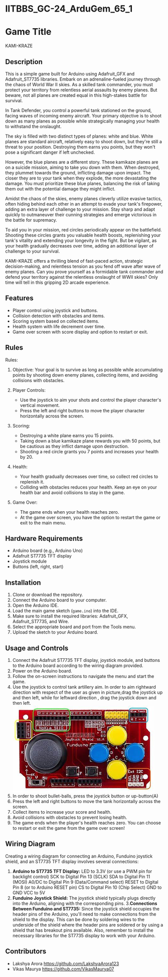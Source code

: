 # IITBBS_GC-24_ArduGem_65_1

# Game Title
KAMI-KRAZE

## Description
This is a simple game built for Arduino using Adafruit_GFX and Adafruit_ST7735 libraries.
Embark on an adrenaline-fueled journey through the chaos of World War II skies. As a skilled tank commander, you must protect your territory from relentless aerial assaults by enemy planes. But beware, not all planes are created equal in this high-stakes battle for survival.

In Tank Defender, you control a powerful tank stationed on the ground, facing waves of incoming enemy aircraft. Your primary objective is to shoot down as many planes as possible while strategically managing your health to withstand the onslaught.

The sky is filled with two distinct types of planes: white and blue. White planes are standard aircraft, relatively easy to shoot down, but they're still a threat to your position. Destroying them earns you points, but they won't pose a significant danger if left unchecked.

However, the blue planes are a different story. These kamikaze planes are on a suicide mission, aiming to take you down with them. When destroyed, they plummet towards the ground, inflicting damage upon impact. The closer they are to your tank when they explode, the more devastating the damage. You must prioritize these blue planes, balancing the risk of taking them out with the potential damage they might inflict.

Amidst the chaos of the skies, enemy planes cleverly utilize evasive tactics, often hiding behind each other in an attempt to evade your tank's firepower, adding an extra layer of challenge to your mission. Stay sharp and adapt quickly to outmaneuver their cunning strategies and emerge victorious in the battle for supremacy.

To aid you in your mission, red circles periodically appear on the battlefield. Shooting these circles grants you valuable health boosts, replenishing your tank's vitality and extending your longevity in the fight. But be vigilant, as your health gradually decreases over time, adding an additional layer of challenge to your survival.

KAMI-KRAZE offers a thrilling blend of fast-paced action, strategic decision-making, and relentless tension as you fend off wave after wave of enemy planes. Can you prove yourself as a formidable tank commander and defend your territory against the relentless onslaught of WWII skies? Only time will tell in this gripping 2D arcade experience.

## Features
- Player control using joystick and buttons.
- Collision detection with obstacles and items.
- Scoring system based on collected items.
- Health system with life decrement over time.
- Game over screen with score display and option to restart or exit.
## Rules
Rules:
1. Objective: Your goal is to survive as long as possible while accumulating points by shooting down enemy planes, collecting items, and avoiding collisions with obstacles.
  
2. Player Controls:
   - Use the joystick to aim your shots and control the player character's vertical movement.
   - Press the left and right buttons to move the player character horizontally across the screen.

3. Scoring:
   - Destroying a white plane earns you 15 points.
   - Taking down a blue kamikaze plane rewards you with 50 points, but be cautious as they inflict damage upon destruction.
   - Shooting a red circle grants you 7 points and increases your health by 20.

4. Health:
   - Your health gradually decreases over time, so collect red circles to replenish it.
   - Colliding with obstacles reduces your health. Keep an eye on your health bar and avoid collisions to stay in the game.

5. Game Over:
   - The game ends when your health reaches zero.
   - At the game over screen, you have the option to restart the game or exit to the main menu.

## Hardware Requirements
- Arduino board (e.g., Arduino Uno)
- Adafruit ST7735 TFT display
- Joystick module
- Buttons (left, right, start)

## Installation
1. Clone or download the repository.
2. Connect the Arduino board to your computer.
3. Open the Arduino IDE.
4. Load the main game sketch (`game.ino`) into the IDE.
5. Make sure to install the required libraries: Adafruit_GFX, Adafruit_ST7735, and Wire.
6. Select the appropriate board and port from the Tools menu.
7. Upload the sketch to your Arduino board.

## Usage and Controls
1. Connect the Adafruit ST7735 TFT display, joystick module, and buttons to the Arduino board according to the wiring diagram provided.
2. Power on the Arduino board.
3. Follow the on-screen instructions to navigate the menu and start the game.
4. Use the joystick to control tank artillery aim. In order to aim rightward direction with respect of the user        as given in picture,drag the joystick up and then left, while for leftward direction , drag the joystick down and then left.
   ![alt text](OIP-1.jpeg)
5. In order to shoot bullet-balls, press the joystick button or up-button(A)
6. Press the left and right buttons to move the tank horizontally across the screen.
7. Collect items to increase your score and health.
8. Avoid collisions with obstacles to prevent losing health.
9. The game ends when the player's health reaches zero. You can choose to restart or exit the game from the game over screen!

## Wiring Diagram
Creating a wiring diagram for connecting an Arduino, Funduino joystick shield, and an ST7735 TFT display involves several connections:

1. **Arduino to ST7735 TFT Display:**
    LED to 3.3V (or use a PWM pin for backlight control)
    SCK to Digital Pin 13 (SCLK)
    SDA to Digital Pin 11 (MOSI)
    A0/DC to Digital Pin 9 (Data/Command select)
    RESET to Digital Pin 8 (or to Arduino RESET pin)
    CS to Digital Pin 10 (Chip Select)
    GND to GND
    VCC to 5V
2. **Funduino Joystick Shield:**
    The joystick shield typically plugs directly into the Arduino, aligning with the corresponding pins.
3.**Connections Between Funduino and ST7735:**
    Since the joystick shield occupies the header pins of the Arduino, you'll need to make connections from the shield to the display. This can be done by soldering wires to the underside of the shield where the header pins are soldered or by using a shield that has breakout pins available.
    Also, remember to install the necessary libraries for the ST7735 display to work with your Arduino.

## Contributors
- Lakshya Arora     https://github.com/LakshyaArora123
- Vikas Maurya      https://github.com/VikasMaurya07
